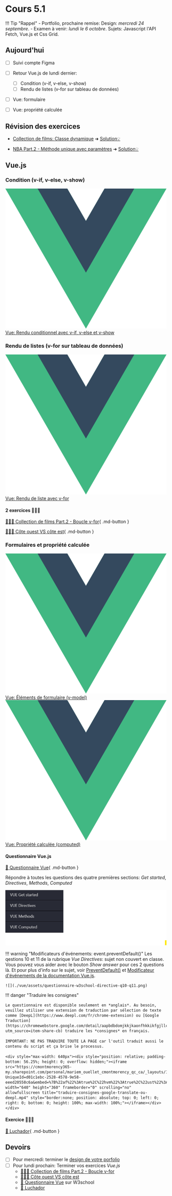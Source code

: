 # Cours 5.1
<!-- lun. 22 sept. -->

!!! Tip "Rappel"
    - Portfolio, prochaine remise: Design: *mercredi 24 septembre*.
    - Examen à venir: *lundi le 6 octobre*. Sujets: Javascript l'API Fetch, Vue.js et Css Grid.

## Aujourd'hui

- [ ] Suivi compte Figma
- [ ] Retour Vue.js de lundi dernier:
  - [ ] Condition (v-if, v-else, v-show)
  - [ ] Rendu de listes (v-for sur tableau de données)
- [ ] Vue: formulaire
- [ ] Vue: propriété calculée


## Révision des exercices

- [Collection de films: Classe dynamique](https://tim-montmorency.com/timdoc/582-518MO/exercices/vue-collection-films-1/)
  ➜ [Solution💡](https://codepen.io/tim-momo/pen/vEBYxrr)

- [NBA Part.2 - Méthode unique avec paramètres](./exercices/NBA-methode-avec-parametres.md)
  ➜ [Solution💡](https://codepen.io/tim-momo/pen/ByoeMjL)

## Vue.js

### Condition (v-if, v-else, v-show)

<div class="class-content-link">
  <img src="./vue/assets/logo-vue.svg">
  <a href="./vue/condition.html">Vue: Rendu conditionnel avec v-if, v-else et v-show</a>
</div>

### Rendu de listes (v-for sur tableau de données)

<div class="class-content-link">
  <img src="./vue/assets/logo-vue.svg">
  <a href="./vue/boucle.html">Vue: Rendu de liste avec v-for</a>
</div>



#### 2 exercices 🧑🏽‍💻

[🧑🏽‍💻 Collection de films Part.2 - Boucle v-for](./exercices/collection-films-boucle-v-for.md){ .md-button } 

[🧑🏽‍💻 Côte ouest VS côte est](https://tim-montmorency.com/timdoc/582-518MO/exercices/vue-ouest-vs-est/){ .md-button } 



### Formulaires et propriété calculée

<div class="class-content-link">
  <img src="./vue/assets/logo-vue.svg">
  <a href="./vue/elements-de-formulaire.html">Vue: Éléments de formulaire (v-model)</a>
</div>

<div class="class-content-link">
  <img src="./vue/assets/logo-vue.svg">
  <a href="./vue/propriete-calculee.html">Vue: Propriété calculée (computed)</a>
</div>


#### Questionnaire Vue.js

[🤔 Questionnaire Vue](https://www.w3schools.com/vue/exercise.php?filename=exercise_intro1){ .md-button }

Répondre à toutes les questions des quatre premières sections: *Get started*, *Directives*, *Methods*, *Computed*

![Get started, Directives, Methods, Computed](./vue/assets/vue-quiz-w3chool-4sections.png)

!!! warning "Modificateurs d'événements: event.preventDefault()"
    Les qestions 10 et 11 de la rubrique *Vue Directives*: sujet non couvert en classe. Vous pouvez vous aider avec le bouton *Show answer* pour ces 2 questions là. Et pour plus d'info sur le sujet, voir [PreventDefault()](https://developer.mozilla.org/fr/docs/Web/API/Event/preventDefault) et [Modificateur d'événements de la documentation Vue.js](https://vuejs.org/guide/essentials/event-handling#event-modifiers).
    
    ![](./vue/assets/questionnaire-w3school-directive-q10-q11.png)

!!! danger "Traduire les consignes"

    Le questionnaire est disponible seulement en *anglais*. Au besoin, veuillez utiliser une extension de traduction par sélection de texte comme [DeepL](https://www.deepl.com/fr/chrome-extension) ou [Google Traduction](https://chromewebstore.google.com/detail/aapbdbdomjkkjkaonfhkkikfgjllcleb?utm_source=item-share-cb) traduire les *consignes* en français. 

    IMPORTANT: NE PAS TRADUIRE TOUTE LA PAGE car l'outil traduit aussi le contenu du script et ça brise le processus.

    <div style="max-width: 640px"><div style="position: relative; padding-bottom: 56.25%; height: 0; overflow: hidden;"><iframe src="https://cmontmorency365-my.sharepoint.com/personal/mariem_ouellet_cmontmorency_qc_ca/_layouts/15/embed.aspx?UniqueId=d01c1ebc-2528-4578-9e58-eeed20558c6a&embed=%7B%22af%22%3Atrue%2C%22hvm%22%3Atrue%2C%22ust%22%3Atrue%7D&referrer=StreamWebApp&referrerScenario=EmbedDialog.Create" width="640" height="360" frameborder="0" scrolling="no" allowfullscreen title="traduire-consignes-google-translate-ou-deepl.mp4" style="border:none; position: absolute; top: 0; left: 0; right: 0; bottom: 0; height: 100%; max-width: 100%;"></iframe></div></div>


#### Exercice 🧑🏽‍💻

[🤼 Luchador](https://tim-montmorency.com/timdoc/582-518MO/exercices/vue-luchador/){ .md-button } 


## Devoirs

- [ ] Pour mercredi: terminer le [design de votre porfolio](./projets/portfolio-remise2.md)
- [ ] Pour lundi prochain: Terminer vos exercices *Vue.js*
  - [🧑🏽‍💻 Collection de films Part.2 - Boucle v-for](./exercices/collection-films-boucle-v-for.md)
  - [🧑🏽‍💻 Côte ouest VS côte est](https://tim-montmorency.com/timdoc/582-518MO/exercices/vue-ouest-vs-est/)
  - [🤔 Questionnaire Vue](https://www.w3schools.com/vue/exercise.php?filename=exercise_intro1) sur W3school
  - [🤼 Luchador](https://tim-montmorency.com/timdoc/582-518MO/exercices/vue-luchador/)